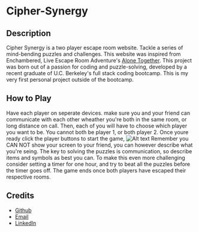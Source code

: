 # Cipher-Synergy

## Description
Cipher Synergy is a two player escape room website. Tackle a series of mind-bending puzzles and challenges. This website was inspired from Enchambered, Live Escape Room Adventure's [Alone Together](https://www.enchambered.com/puzzles/alone-together/). This project was born out of a passion for coding and puzzle-solving, developed by a recent graduate of U.C. Berkeley's full stack coding bootcamp. This is my very first personal project outside of the bootcamp.
    
## How to Play
Have each player on seperate devices. make sure you and your friend can communicate with each other wheather you're both in the same room, or long distance on call. Then, each of you will have to choose which player you want to be. You cannot both be player 1, or both player 2. Once youre ready click the player buttons to start the game,
![Alt text](assets/images/player-select.gif)
Remember you CAN NOT show your screen to your friend, you can however describe what you're seing. The key to solving the puzzles is communication, so describe items and symbols as best you can. To make this even more challenging consider setting a timer for one hour, and try to beat all the puzzles before the timer goes off. The game ends once both players have escaped their respective rooms. 

## Credits
- [Github](https://github.com/Ezekiel186)
- [Email](mailto:ezekieljamolin186@gmail.com)
- [LinkedIn](https://www.linkedin.com/in/ezekiel-jamolin-747150291/)
